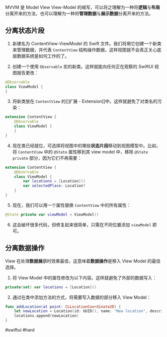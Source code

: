 MVVM 是 Model View View-Model 的缩写，可以将之理解为一种将**逻辑**与**布局**分离开来的方法，也可以理解为一种将**管理数据**与**展示数据**分离开来的方法。

## 分离状态片段

1. 新建名为 ContentView-ViewModel 的 Swift 文件。我们将用它创建一个新类来管理数据，并代表 `ContentView` 结构操作数据，这样视图就不会真正关心底层数据系统是如何工作的了。

2. 创建一个使用 `Observable` 宏的新类。这样就能向任何正在观察的 SwiftUI 视图报告更改：

```swift
@Observable
class ViewModel {
}
```

3. 将新类放在 `ContentView` 的[[扩展 - Extension]]中。这样就避免了对类名的污染：

```swift
extension ContentView {
    @Observable
    class ViewModel {
    }
}
```

4. 现在类已经就位，可选择将视图中的哪些**状态片段**移动到视图模型中。比如，将 `ContentView` 中的 `@State` 属性移到其 view model 中，移除 `@State private` 部分，因为它们不再需要：

```swift
extension ContentView {
    @Observable
    class ViewModel {
        var locations = [Location]()
        var selectedPlace: Location?
    }
}
```

5. 现在，我们可以用一个属性替换 `ContentView` 中的所有属性：

```swift
@State private var viewModel = ViewModel()
```

6. 这会破坏很多代码，但修复起来很简单，只需在不同位置添加 `viewModel` 即可。

## 分离数据操作

View 在处理**数据展示**时效果最佳，这意味着**数据操作**是移入 View Model 的最佳选择。

1. 将 View Model 中的属性修改为以下内容。这样就避免了外部的数据写入：

```swift
private(set) var locations = [Location]()
```

2. 通过在类中添加方法的方式，将需要写入数据的部分移入 View Model：

```swift
func addLocation(at point: CLLocationCoordinate2D) {
    let newLocation = Location(id: UUID(), name: "New location", description: "", latitude: point.latitude, longitude: point.longitude)
    locations.append(newLocation)
}
```

#swiftui #hard 